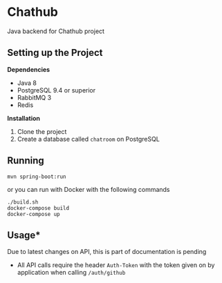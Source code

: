 # Chathub

Java backend for Chathub project

## Setting up the Project

**Dependencies**

* Java 8
* PostgreSQL 9.4 or superior
* RabbitMQ 3
* Redis

**Installation**

1. Clone the project
2. Create a database called `chatroom` on PostgreSQL

## Running
```
mvn spring-boot:run
```

or you can run with Docker with the following commands

```
./build.sh
docker-compose build
docker-compose up
```

## Usage*


Due to latest changes on API, this is part of documentation is pending


* All API calls require the header `Auth-Token` with the token given on by application when calling `/auth/github`

